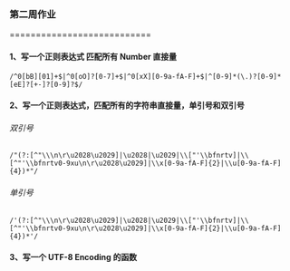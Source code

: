 ### 第二周作业
===========================
#### 1、写一个正则表达式 匹配所有 Number 直接量
```
/^0[bB][01]+$|^0[oO]?[0-7]+$|^0[xX][0-9a-fA-F]+$|^[0-9]*(\.)?[0-9]*[eE]?[+-]?[0-9]?$/
```
#### 2、写一个正则表达式，匹配所有的字符串直接量，单引号和双引号
###### 双引号
```
/"(?:[^"\\\n\r\u2028\u2029]|\u2028|\u2029|\\["'\\bfnrtv]|\\[^"'\\bfnrtv0-9xu\n\r\u2028\u2029]|\\x[0-9a-fA-F]{2}|\\u[0-9a-fA-F]{4})*"/
```
###### 单引号
```
/'(?:[^"\\\n\r\u2028\u2029]|\u2028|\u2029|\\["'\\bfnrtv]|\\[^"'\\bfnrtv0-9xu\n\r\u2028\u2029]|\\x[0-9a-fA-F]{2}|\\u[0-9a-fA-F]{4})*'/
```
#### 3、写一个 UTF-8 Encoding 的函数
